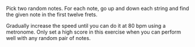 Pick two random notes. For each note, go up and down each string and
find the given note in the first twelve frets.

Gradually increase the speed until you can do it at 80 bpm using a
metronome. Only set a high score in this exercise when you can perform
well with any random pair of notes.
